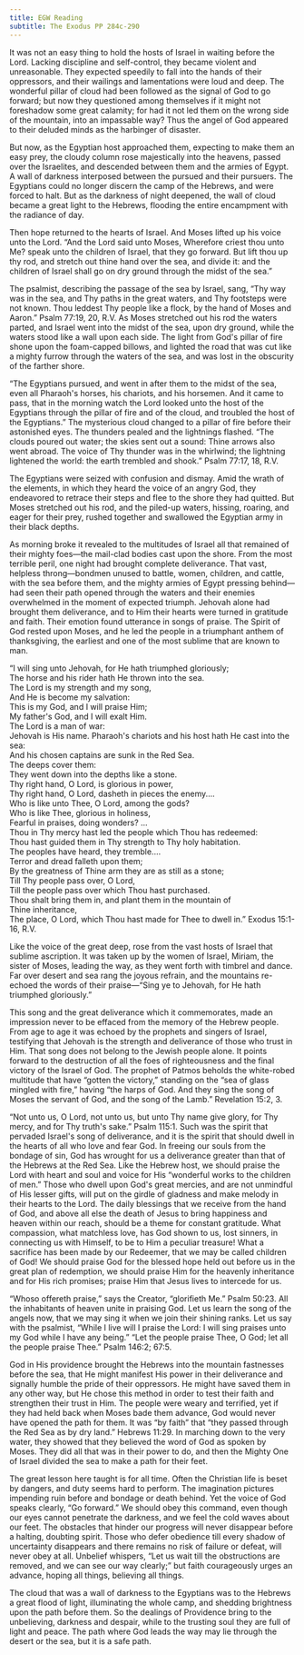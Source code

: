 ```yaml
---
title: EGW Reading
subtitle: The Exodus PP 284c-290
---
```


It was not an easy thing to hold the hosts of Israel in waiting before the Lord. Lacking discipline and self-control, they became violent and unreasonable. They expected speedily to fall into the hands of their oppressors, and their wailings and lamentations were loud and deep. The wonderful pillar of cloud had been followed as the signal of God to go forward; but now they questioned among themselves if it might not foreshadow some great calamity; for had it not led them on the wrong side of the mountain, into an impassable way? Thus the angel of God appeared to their deluded minds as the harbinger of disaster.

But now, as the Egyptian host approached them, expecting to make them an easy prey, the cloudy column rose majestically into the heavens, passed over the Israelites, and descended between them and the armies of Egypt. A wall of darkness interposed between the pursued and their pursuers. The Egyptians could no longer discern the camp of the Hebrews, and were forced to halt. But as the darkness of night deepened, the wall of cloud became a great light to the Hebrews, flooding the entire encampment with the radiance of day.

Then hope returned to the hearts of Israel. And Moses lifted up his voice unto the Lord. “And the Lord said unto Moses, Wherefore criest thou unto Me? speak unto the children of Israel, that they go forward. But lift thou up thy rod, and stretch out thine hand over the sea, and divide it: and the children of Israel shall go on dry ground through the midst of the sea.”

The psalmist, describing the passage of the sea by Israel, sang, “Thy way was in the sea, and Thy paths in the great waters, and Thy footsteps were not known. Thou leddest Thy people like a flock, by the hand of Moses and Aaron.” Psalm 77:19, 20, R.V. As Moses stretched out his rod the waters parted, and Israel went into the midst of the sea, upon dry ground, while the waters stood like a wall upon each side. The light from God's pillar of fire shone upon the foam-capped billows, and lighted the road that was cut like a mighty furrow through the waters of the sea, and was lost in the obscurity of the farther shore.

“The Egyptians pursued, and went in after them to the midst of the sea, even all Pharaoh's horses, his chariots, and his horsemen. And it came to pass, that in the morning watch the Lord looked unto the host of the Egyptians through the pillar of fire and of the cloud, and troubled the host of the Egyptians.” The mysterious cloud changed to a pillar of fire before their astonished eyes. The thunders pealed and the lightnings flashed. “The clouds poured out water; the skies sent out a sound: Thine arrows also went abroad. The voice of Thy thunder was in the whirlwind; the lightning lightened the world: the earth trembled and shook.” Psalm 77:17, 18, R.V.

The Egyptians were seized with confusion and dismay. Amid the wrath of the elements, in which they heard the voice of an angry God, they endeavored to retrace their steps and flee to the shore they had quitted. But Moses stretched out his rod, and the piled-up waters, hissing, roaring, and eager for their prey, rushed together and swallowed the Egyptian army in their black depths.

As morning broke it revealed to the multitudes of Israel all that remained of their mighty foes—the mail-clad bodies cast upon the shore. From the most terrible peril, one night had brought complete deliverance. That vast, helpless throng—bondmen unused to battle, women, children, and cattle, with the sea before them, and the mighty armies of Egypt pressing behind—had seen their path opened through the waters and their enemies overwhelmed in the moment of expected triumph. Jehovah alone had brought them deliverance, and to Him their hearts were turned in gratitude and faith. Their emotion found utterance in songs of praise. The Spirit of God rested upon Moses, and he led the people in a triumphant anthem of thanksgiving, the earliest and one of the most sublime that are known to man.

“I will sing unto Jehovah, for He hath triumphed gloriously;  
The horse and his rider hath He thrown into the sea.  
The Lord is my strength and my song,  
And He is become my salvation:  
This is my God, and I will praise Him;  
My father's God, and I will exalt Him.  
The Lord is a man of war:  
Jehovah is His name. Pharaoh's chariots and his host hath He cast into the sea:  
And his chosen captains are sunk in the Red Sea.  
The deeps cover them:  
They went down into the depths like a stone.  
Thy right hand, O Lord, is glorious in power,  
Thy right hand, O Lord, dasheth in pieces the enemy....  
Who is like unto Thee, O Lord, among the gods?  
Who is like Thee, glorious in holiness,  
Fearful in praises, doing wonders? ...  
Thou in Thy mercy hast led the people which Thou has redeemed:  
Thou hast guided them in Thy strength to Thy holy habitation.  
The peoples have heard, they tremble....  
Terror and dread falleth upon them;  
By the greatness of Thine arm they are as still as a stone;  
Till Thy people pass over, O Lord,  
Till the people pass over which Thou hast purchased.  
Thou shalt bring them in, and plant them in the mountain of  
Thine inheritance,  
The place, O Lord, which Thou hast made for Thee to dwell in.” Exodus 15:1-16, R.V.

Like the voice of the great deep, rose from the vast hosts of Israel that sublime ascription. It was taken up by the women of Israel, Miriam, the sister of Moses, leading the way, as they went forth with timbrel and dance. Far over desert and sea rang the joyous refrain, and the mountains re-echoed the words of their praise—“Sing ye to Jehovah, for He hath triumphed gloriously.”

This song and the great deliverance which it commemorates, made an impression never to be effaced from the memory of the Hebrew people. From age to age it was echoed by the prophets and singers of Israel, testifying that Jehovah is the strength and deliverance of those who trust in Him. That song does not belong to the Jewish people alone. It points forward to the destruction of all the foes of righteousness and the final victory of the Israel of God. The prophet of Patmos beholds the white-robed multitude that have “gotten the victory,” standing on the “sea of glass mingled with fire,” having “the harps of God. And they sing the song of Moses the servant of God, and the song of the Lamb.” Revelation 15:2, 3.

“Not unto us, O Lord, not unto us, but unto Thy name give glory, for Thy mercy, and for Thy truth's sake.” Psalm 115:1. Such was the spirit that pervaded Israel's song of deliverance, and it is the spirit that should dwell in the hearts of all who love and fear God. In freeing our souls from the bondage of sin, God has wrought for us a deliverance greater than that of the Hebrews at the Red Sea. Like the Hebrew host, we should praise the Lord with heart and soul and voice for His “wonderful works to the children of men.” Those who dwell upon God's great mercies, and are not unmindful of His lesser gifts, will put on the girdle of gladness and make melody in their hearts to the Lord. The daily blessings that we receive from the hand of God, and above all else the death of Jesus to bring happiness and heaven within our reach, should be a theme for constant gratitude. What compassion, what matchless love, has God shown to us, lost sinners, in connecting us with Himself, to be to Him a peculiar treasure! What a sacrifice has been made by our Redeemer, that we may be called children of God! We should praise God for the blessed hope held out before us in the great plan of redemption, we should praise Him for the heavenly inheritance and for His rich promises; praise Him that Jesus lives to intercede for us.

“Whoso offereth praise,” says the Creator, “glorifieth Me.” Psalm 50:23. All the inhabitants of heaven unite in praising God. Let us learn the song of the angels now, that we may sing it when we join their shining ranks. Let us say with the psalmist, “While I live will I praise the Lord: I will sing praises unto my God while I have any being.” “Let the people praise Thee, O God; let all the people praise Thee.” Psalm 146:2; 67:5.

God in His providence brought the Hebrews into the mountain fastnesses before the sea, that He might manifest His power in their deliverance and signally humble the pride of their oppressors. He might have saved them in any other way, but He chose this method in order to test their faith and strengthen their trust in Him. The people were weary and terrified, yet if they had held back when Moses bade them advance, God would never have opened the path for them. It was “by faith” that “they passed through the Red Sea as by dry land.” Hebrews 11:29. In marching down to the very water, they showed that they believed the word of God as spoken by Moses. They did all that was in their power to do, and then the Mighty One of Israel divided the sea to make a path for their feet.

The great lesson here taught is for all time. Often the Christian life is beset by dangers, and duty seems hard to perform. The imagination pictures impending ruin before and bondage or death behind. Yet the voice of God speaks clearly, “Go forward.” We should obey this command, even though our eyes cannot penetrate the darkness, and we feel the cold waves about our feet. The obstacles that hinder our progress will never disappear before a halting, doubting spirit. Those who defer obedience till every shadow of uncertainty disappears and there remains no risk of failure or defeat, will never obey at all. Unbelief whispers, “Let us wait till the obstructions are removed, and we can see our way clearly;” but faith courageously urges an advance, hoping all things, believing all things.

The cloud that was a wall of darkness to the Egyptians was to the Hebrews a great flood of light, illuminating the whole camp, and shedding brightness upon the path before them. So the dealings of Providence bring to the unbelieving, darkness and despair, while to the trusting soul they are full of light and peace. The path where God leads the way may lie through the desert or the sea, but it is a safe path.